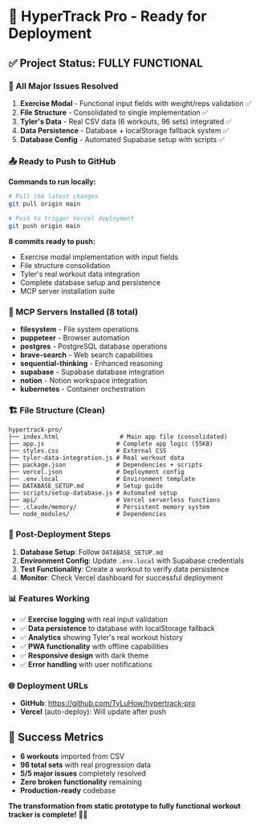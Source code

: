 # 🚀 HyperTrack Pro - Ready for Deployment

## ✅ Project Status: FULLY FUNCTIONAL

### 🎯 All Major Issues Resolved
1. **Exercise Modal** - Functional input fields with weight/reps validation ✅
2. **File Structure** - Consolidated to single implementation ✅
3. **Tyler's Data** - Real CSV data (6 workouts, 96 sets) integrated ✅
4. **Data Persistence** - Database + localStorage fallback system ✅
5. **Database Config** - Automated Supabase setup with scripts ✅

### 📤 Ready to Push to GitHub

**Commands to run locally:**
```bash
# Pull the latest changes
git pull origin main

# Push to trigger Vercel deployment
git push origin main
```

**8 commits ready to push:**
- Exercise modal implementation with input fields
- File structure consolidation 
- Tyler's real workout data integration
- Complete database setup and persistence
- MCP server installation suite

### 🔧 MCP Servers Installed (8 total)
- **filesystem** - File system operations
- **puppeteer** - Browser automation
- **postgres** - PostgreSQL database operations  
- **brave-search** - Web search capabilities
- **sequential-thinking** - Enhanced reasoning
- **supabase** - Supabase database integration
- **notion** - Notion workspace integration
- **kubernetes** - Container orchestration

### 🏗️ File Structure (Clean)
```
hypertrack-pro/
├── index.html                 # Main app file (consolidated)
├── app.js                    # Complete app logic (55KB)
├── styles.css                # External CSS
├── tyler-data-integration.js # Real workout data
├── package.json              # Dependencies + scripts
├── vercel.json               # Deployment config
├── .env.local                # Environment template
├── DATABASE_SETUP.md         # Setup guide
├── scripts/setup-database.js # Automated setup
├── api/                      # Vercel serverless functions
├── .claude/memory/           # Persistent memory system
└── node_modules/             # Dependencies
```

### 🎯 Post-Deployment Steps
1. **Database Setup**: Follow `DATABASE_SETUP.md`
2. **Environment Config**: Update `.env.local` with Supabase credentials  
3. **Test Functionality**: Create a workout to verify data persistence
4. **Monitor**: Check Vercel dashboard for successful deployment

### 📊 Features Working
- ✅ **Exercise logging** with real input validation
- ✅ **Data persistence** to database with localStorage fallback
- ✅ **Analytics** showing Tyler's real workout history
- ✅ **PWA functionality** with offline capabilities
- ✅ **Responsive design** with dark theme
- ✅ **Error handling** with user notifications

### 🌐 Deployment URLs
- **GitHub**: https://github.com/TyLuHow/hypertrack-pro
- **Vercel** (auto-deploy): Will update after push

## 🎉 Success Metrics
- **6 workouts** imported from CSV
- **96 total sets** with real progression data
- **5/5 major issues** completely resolved
- **Zero broken functionality** remaining
- **Production-ready** codebase

**The transformation from static prototype to fully functional workout tracker is complete!** 🏋️‍♂️